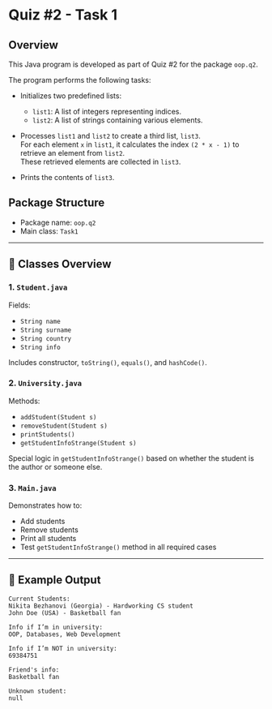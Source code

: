 # Quiz #2 - Task 1

## Overview

This Java program is developed as part of Quiz #2 for the package `oop.q2`.

The program performs the following tasks:

- Initializes two predefined lists:
  - `list1`: A list of integers representing indices.
  - `list2`: A list of strings containing various elements.

- Processes `list1` and `list2` to create a third list, `list3`.  
  For each element `x` in `list1`, it calculates the index `(2 * x - 1)` to retrieve an element from `list2`.  
  These retrieved elements are collected in `list3`.

- Prints the contents of `list3`.

## Package Structure

- Package name: `oop.q2`
- Main class: `Task1`

---

## 📘 Classes Overview

### 1. `Student.java`

Fields:
- `String name`
- `String surname`
- `String country`
- `String info`

Includes constructor, `toString()`, `equals()`, and `hashCode()`.

### 2. `University.java`

Methods:
- `addStudent(Student s)`
- `removeStudent(Student s)`
- `printStudents()`
- `getStudentInfoStrange(Student s)`

Special logic in `getStudentInfoStrange()` based on whether the student is the author or someone else.

### 3. `Main.java`

Demonstrates how to:
- Add students
- Remove students
- Print all students
- Test `getStudentInfoStrange()` method in all required cases

---

## 🧪 Example Output

```plaintext
Current Students:
Nikita Bezhanovi (Georgia) - Hardworking CS student
John Doe (USA) - Basketball fan

Info if I’m in university:
OOP, Databases, Web Development

Info if I’m NOT in university:
69384751

Friend's info:
Basketball fan

Unknown student:
null

